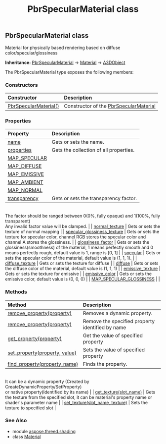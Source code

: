 ﻿---
title: PbrSpecularMaterial class
second_title: Aspose.3D for Python via .NET API References
description: 
type: docs
weight: 40
url: /python-net/aspose.threed.shading/pbrspecularmaterial/
is_root: false
---

## PbrSpecularMaterial class

Material for physically based rendering based on diffuse color/specular/glossiness



**Inheritance:** [PbrSpecularMaterial](/3d/python-net/aspose.threed.shading/pbrspecularmaterial) → 
[Material](/3d/python-net/aspose.threed.shading/material) → 
[A3DObject](/3d/python-net/aspose.threed/a3dobject)



The PbrSpecularMaterial type exposes the following members:

### Constructors
| Constructor | Description |
| :- | :- |
| [PbrSpecularMaterial()](/3d/python-net/aspose.threed.shading/pbrspecularmaterial/__init__/#) | Constructor of the [PbrSpecularMaterial](/3d/python-net/aspose.threed.shading/pbrspecularmaterial) |


### Properties
| Property | Description |
| :- | :- |
| [name](/3d/python-net/aspose.threed.shading/pbrspecularmaterial/name) | Gets or sets the name. |
| [properties](/3d/python-net/aspose.threed.shading/pbrspecularmaterial/properties) | Gets the collection of all properties. |
| [MAP_SPECULAR](/3d/python-net/aspose.threed.shading/pbrspecularmaterial/MAP_SPECULAR) |  |
| [MAP_DIFFUSE](/3d/python-net/aspose.threed.shading/pbrspecularmaterial/MAP_DIFFUSE) |  |
| [MAP_EMISSIVE](/3d/python-net/aspose.threed.shading/pbrspecularmaterial/MAP_EMISSIVE) |  |
| [MAP_AMBIENT](/3d/python-net/aspose.threed.shading/pbrspecularmaterial/MAP_AMBIENT) |  |
| [MAP_NORMAL](/3d/python-net/aspose.threed.shading/pbrspecularmaterial/MAP_NORMAL) |  |
| [transparency](/3d/python-net/aspose.threed.shading/pbrspecularmaterial/transparency) | Gets or sets the transparency factor.<br/>The factor should be ranged between 0(0%, fully opaque) and 1(100%, fully transparent)<br/>Any invalid factor value will be clamped. |
| [normal_texture](/3d/python-net/aspose.threed.shading/pbrspecularmaterial/normal_texture) | Gets or sets the texture of normal mapping |
| [specular_glossiness_texture](/3d/python-net/aspose.threed.shading/pbrspecularmaterial/specular_glossiness_texture) | Gets or sets the texture for specular color, channel RGB stores the specular color and channel A stores the glossiness. |
| [glossiness_factor](/3d/python-net/aspose.threed.shading/pbrspecularmaterial/glossiness_factor) | Gets or sets the glossiness(smoothness) of the material, 1 means perfectly smooth and 0 means perfectly rough, default value is 1, range is [0, 1] |
| [specular](/3d/python-net/aspose.threed.shading/pbrspecularmaterial/specular) | Gets or sets the specular color of the material, default value is (1, 1, 1). |
| [diffuse_texture](/3d/python-net/aspose.threed.shading/pbrspecularmaterial/diffuse_texture) | Gets or sets the texture for diffuse |
| [diffuse](/3d/python-net/aspose.threed.shading/pbrspecularmaterial/diffuse) | Gets or sets the diffuse color of the material, default value is (1, 1, 1) |
| [emissive_texture](/3d/python-net/aspose.threed.shading/pbrspecularmaterial/emissive_texture) | Gets or sets the texture for emissive |
| [emissive_color](/3d/python-net/aspose.threed.shading/pbrspecularmaterial/emissive_color) | Gets or sets the emissive color, default value is (0, 0, 0) |
| [MAP_SPECULAR_GLOSSINESS](/3d/python-net/aspose.threed.shading/pbrspecularmaterial/MAP_SPECULAR_GLOSSINESS) |  |


### Methods
| Method | Description |
| :- | :- |
| [remove_property(property)](/3d/python-net/aspose.threed.shading/pbrspecularmaterial/remove_property/#Property) | Removes a dynamic property. |
| [remove_property(property)](/3d/python-net/aspose.threed.shading/pbrspecularmaterial/remove_property/#str) | Remove the specified property identified by name |
| [get_property(property)](/3d/python-net/aspose.threed.shading/pbrspecularmaterial/get_property/#str) | Get the value of specified property |
| [set_property(property, value)](/3d/python-net/aspose.threed.shading/pbrspecularmaterial/set_property/#str-any) | Sets the value of specified property |
| [find_property(property_name)](/3d/python-net/aspose.threed.shading/pbrspecularmaterial/find_property/#str) | Finds the property.<br/>It can be a dynamic property (Created by CreateDynamicProperty/SetProperty) <br/>or native property(Identified by its name) |
| [get_texture(slot_name)](/3d/python-net/aspose.threed.shading/pbrspecularmaterial/get_texture/#str) | Gets the texture from the specified slot, it can be material's property name or shader's parameter name |
| [set_texture(slot_name, texture)](/3d/python-net/aspose.threed.shading/pbrspecularmaterial/set_texture/#str-TextureBase) | Sets the texture to specified slot |


### See Also

* module [aspose.threed.shading](../)
* class [Material](/3d/python-net/aspose.threed.shading/material)
